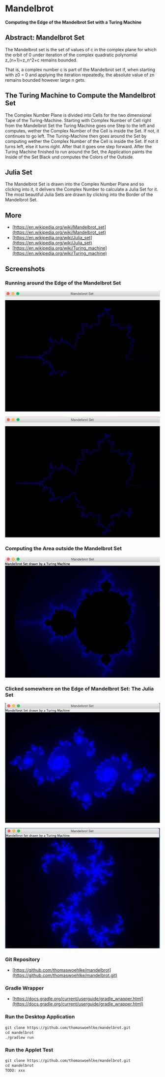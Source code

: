 # Mandelbrot

**Computing the Edge of the Mandelbrot Set with a Turing Machine**

## Abstract: Mandelbrot Set

The Mandelbrot set is the set of values of c in the complex plane for which the orbit of 0 
under iteration of the complex quadratic polynomial z_(n+1)=z_n^2+c remains bounded.

That is, a complex number c is part of the Mandelbrot set if, when starting with z0 = 0 
and applying the iteration repeatedly, the absolute value of zn remains bounded 
however large n gets. 

## The Turing Machine to Compute the Mandelbrot Set
The Complex Number Plane is divided into Cells for the two dimensional Tape of the Turing-Machine.
Starting with Complex Number of Cell right from the Mandelbrot Set the Turing Machine goes one Step to the left and computes, wether the Complex Number of the Cell is inside the Set. If not, it continues to go left.
The Turing-Machine then goes around the Set by computing wether the Complex Number of the Cell is inside the Set. If not it turns left, else it turns right. After that it goes one step forward.
After the Turing Machine finished to run around the Set, the Application paints the Inside of the Set Black und computes the Colors of the Outside.

## Julia Set
The Mandelbrot Set is drawn into the Complex Number Plane and so clicking into it, it delivers the Complex Number to calculate a Julia Set for it.
The most beautiful Julia Sets are drawn by clicking into the Border of the Mandelbrot Set.

## More
* [https://en.wikipedia.org/wiki/Mandelbrot_set](https://en.wikipedia.org/wiki/Mandelbrot_set)
* [https://en.wikipedia.org/wiki/Julia_set](https://en.wikipedia.org/wiki/Julia_set)
* [https://en.wikipedia.org/wiki/Turing_machine](https://en.wikipedia.org/wiki/Turing_machine)

## Screenshots

### Running around the Edge of the Mandelbrot Set

![Running around the Edge of the Mandelbrot Set](img/screen01.png)

![Running around the Edge of the Mandelbrot Set](img/screen02.png)

### Computing the Area outside the Mandelbrot Set

![Computing the Area outside the Mandelbrot Set](img/screen03.png)

### Clicked somewhere on the Edge of Mandelbrot Set: The Julia Set

![Clicked somewhere on the Edge of Mandelbrot Set: The Julia Set](img/julia01.png)

![Clicked on another Point on the Edge of Mandelbrot Set: The Julia Set](img/julia02.png)


### Git Repository
* [https://github.com/thomaswoehlke/mandelbrot](https://github.com/thomaswoehlke/mandelbrot.git)


### Gradle Wrapper
* [https://docs.gradle.org/current/userguide/gradle_wrapper.html](https://docs.gradle.org/current/userguide/gradle_wrapper.html) 

### Run the Desktop Application
```
git clone https://github.com/thomaswoehlke/mandelbrot.git
cd mandelbrot
./gradlew run
```

### Run the Applet Test
```
git clone https://github.com/thomaswoehlke/mandelbrot.git
cd mandelbrot
TODO: xxx
```



